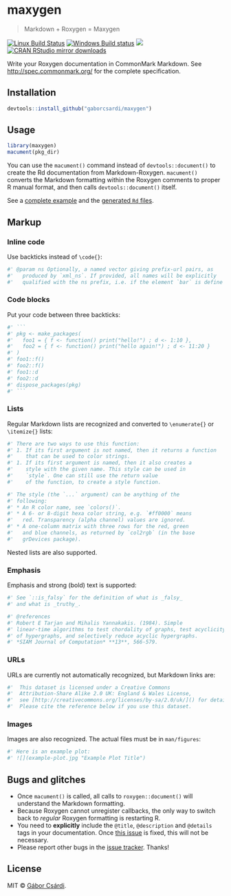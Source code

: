 


# maxygen

> Markdown + Roxygen = Maxygen

[![Linux Build Status](https://travis-ci.org/gaborcsardi/maxygen.svg?branch=master)](https://travis-ci.org/gaborcsardi/maxygen)
[![Windows Build status](https://ci.appveyor.com/api/projects/status/github/gaborcsardi/maxygen?svg=true)](https://ci.appveyor.com/project/gaborcsardi/maxygen)
[![](http://www.r-pkg.org/badges/version/maxygen)](http://www.r-pkg.org/pkg/maxygen)
[![CRAN RStudio mirror downloads](http://cranlogs.r-pkg.org/badges/maxygen)](http://www.r-pkg.org/pkg/maxygen)


Write your Roxygen documentation in CommonMark Markdown. See
http://spec.commonmark.org/ for the complete specification.

## Installation


```r
devtools::install_github("gaborcsardi/maxygen")
```

## Usage

```r
library(maxygen)
macument(pkg_dir)
```

You can use the `macument()` command instead of `devtools::document()` to
create the Rd documentation from Markdown-Roxygen. `macument()` converts
the Markdown formatting within the Roxygen comments to proper R manual
format, and then calls `devtools::document()` itself.

See a [complete example](inst/example/R/example.R) and the
[generated `Rd` files](inst/example/man).

## Markup

### Inline code

Use backticks instead of `\code{}`:

```r
#' @param ns Optionally, a named vector giving prefix-url pairs, as
#'   produced by `xml_ns`. If provided, all names will be explicitly
#'   qualified with the ns prefix, i.e. if the element `bar` is define ...
```

### Code blocks

Put your code between three backticks:

```r
#' ```
#' pkg <- make_packages(
#'   foo1 = { f <- function() print("hello!") ; d <- 1:10 },
#'   foo2 = { f <- function() print("hello again!") ; d <- 11:20 }
#' )
#' foo1::f()
#' foo2::f()
#' foo1::d
#' foo2::d
#' dispose_packages(pkg)
#' ```
```

### Lists

Regular Markdown lists are recognized and converted to
`\enumerate{}` or `\itemize{}` lists:

```r
#' There are two ways to use this function:
#' 1. If its first argument is not named, then it returns a function
#'    that can be used to color strings.
#' 1. If its first argument is named, then it also creates a
#'    style with the given name. This style can be used in
#'    `style`. One can still use the return value
#'    of the function, to create a style function.
```

```r
#' The style (the `...` argument) can be anything of the
#' following:
#' * An R color name, see `colors()`.
#' * A 6- or 8-digit hexa color string, e.g. `#ff0000` means
#'   red. Transparency (alpha channel) values are ignored.
#' * A one-column matrix with three rows for the red, green
#'   and blue channels, as returned by `col2rgb` (in the base
#'   grDevices package).
```

Nested lists are also supported.

### Emphasis

Emphasis and strong (bold) text is supported:

```r
#' See `::is_falsy` for the definition of what is _falsy_
#' and what is _truthy_.
```

```r
#' @references
#' Robert E Tarjan and Mihalis Yannakakis. (1984). Simple
#' linear-time algorithms to test chordality of graphs, test acyclicity
#' of hypergraphs, and selectively reduce acyclic hypergraphs.
#' *SIAM Journal of Computation* **13**, 566-579.
```

### URLs

URLs are currently not automatically recognized, but Markdown
links are:

```r
#'  This dataset is licensed under a Creative Commons
#'  Attribution-Share Alike 2.0 UK: England & Wales License,
#'  see [http://creativecommons.org/licenses/by-sa/2.0/uk/]() for details.
#'  Please cite the reference below if you use this dataset.
```

### Images

Images are also recognized. The actual files must be in `man/figures`:

```r
#' Here is an example plot:
#' ![](example-plot.jpg "Example Plot Title")
```

## Bugs and glitches

* Once `macument()` is called, all calls to `roxygen::document()`
  will understand the Markdown formatting.
* Because Roxygen cannot unregister callbacks, the only way to switch back
  to _regular_ Roxygen formatting is restarting R.
* You need to **explicitly** include the `@title`, `@description` and
  `@details` tags in your documentation. Once
  [this issue](https://github.com/klutometis/roxygen/issues/364) is
  fixed, this will not be necessary.
* Please report other bugs in the
  [issue tracker](https://github.com/gaborcsardi/maxygen/issues).
  Thanks!

## License

MIT © [Gábor Csárdi](https://github.com/gaborcsardi).
